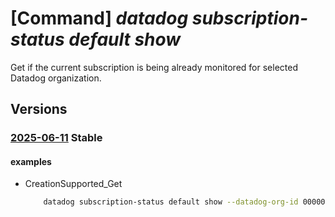 # [Command] _datadog subscription-status default show_

Get if the current subscription is being already monitored for selected Datadog organization.

## Versions

### [2025-06-11](/Resources/mgmt-plane/L3N1YnNjcmlwdGlvbnMve30vcHJvdmlkZXJzL21pY3Jvc29mdC5kYXRhZG9nL3N1YnNjcmlwdGlvbnN0YXR1c2VzL2RlZmF1bHQ=/2025-06-11.xml) **Stable**

<!-- mgmt-plane /subscriptions/{}/providers/microsoft.datadog/subscriptionstatuses/default 2025-06-11 -->

#### examples

- CreationSupported_Get
    ```bash
        datadog subscription-status default show --datadog-org-id 00000000-0000-0000-0000
    ```
